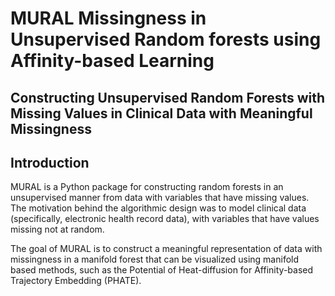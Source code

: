 # **MURAL** Missingness in Unsupervised Random forests using Affinity-based Learning 

## Constructing Unsupervised Random Forests with Missing Values in Clinical Data with Meaningful Missingness

## Introduction
MURAL is a Python package for constructing random forests in an unsupervised manner from data with variables that have missing values. The motivation behind the algorithmic design was to model clinical data (specifically, electronic health record data), with variables that have values missing not at random. 

The goal of MURAL is to construct a meaningful representation of data with missingness in a manifold forest that can be visualized using manifold based methods, such as the Potential of Heat-diffusion for Affinity-based Trajectory Embedding (PHATE). 
